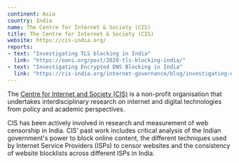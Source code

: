 ```yaml
---
continent: Asia
country: India
name: The Centre for Internet & Society (CIS)
title: The Centre for Internet & Society (CIS)
website: https://cis-india.org/
reports:
- text: "Investigating TLS blocking in India"
  link: "https://ooni.org/post/2020-tls-blocking-india/"
- text: "Investigating Encrypted DNS Blocking in India"
  link: "https://cis-india.org/internet-governance/blog/investigating-encrypted-dns-blocking-in-india"	
---
```


The [Centre for Internet and Society (CIS)](https://cis-india.org/) is a non-profit organisation that undertakes interdisciplinary research on internet and digital technologies from policy and academic perspectives.

CIS has been actively involved in research and measurement of web censorship in India. CIS' past work includes critical analysis of the Indian government's power to block online content, the different techniques used by Internet Service Providers (ISPs) to censor websites and the consistency of website blocklists across different ISPs in India.